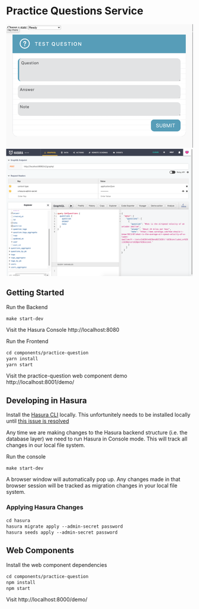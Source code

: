 # Practice Questions Service

![](./docs/screenshot1.png)
![](./docs/screenshot4.png)

## Getting Started

Run the Backend

```
make start-dev
```

Visit the Hasura Console http://localhost:8080

Run the Frontend

```
cd components/practice-question
yarn install
yarn start
```

Visit the practice-question web component demo http://localhost:8001/demo/


## Developing in Hasura

Install the [Hasura CLI](https://hasura.io/docs/1.0/graphql/core/hasura-cli/index.html) locally. This unfortunitely needs to be installed locally until [this issue is resolved](https://github.com/hasura/graphql-engine/pull/3570)

Any time we are making changes to the Hasura backend structure (i.e. the database layer)
we need to run Hasura in Console mode.  This will track all changes in our local file system.

Run the console

```
make start-dev
```

A browser window will automatically pop up.  Any changes made in that browser session will be tracked as migration changes in your local file system.

### Applying Hasura Changes

```
cd hasura
hasura migrate apply --admin-secret password
hasura seeds apply --admin-secret password
```


## Web Components

Install the web component dependencies

```
cd components/practice-question
npm install
npm start
```

Visit http://localhost:8000/demo/

